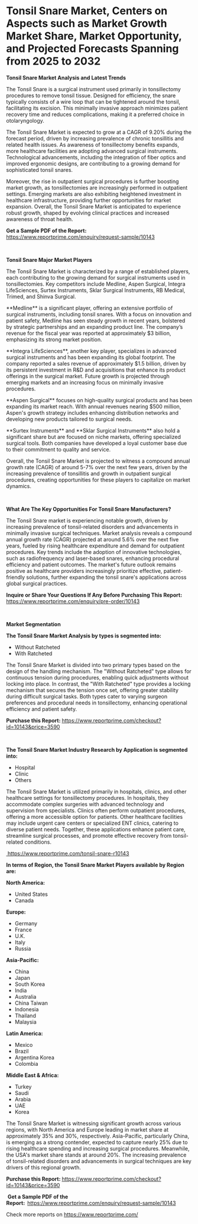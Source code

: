 <p><h1>Tonsil Snare Market, Centers on Aspects such as Market Growth Market Share, Market Opportunity, and Projected Forecasts Spanning from 2025 to 2032</h1></p><p><strong>Tonsil Snare Market Analysis and Latest Trends</strong></p>
<p><p>The Tonsil Snare is a surgical instrument used primarily in tonsillectomy procedures to remove tonsil tissue. Designed for efficiency, the snare typically consists of a wire loop that can be tightened around the tonsil, facilitating its excision. This minimally invasive approach minimizes patient recovery time and reduces complications, making it a preferred choice in otolaryngology.</p><p>The Tonsil Snare Market is expected to grow at a CAGR of 9.20% during the forecast period, driven by increasing prevalence of chronic tonsillitis and related health issues. As awareness of tonsillectomy benefits expands, more healthcare facilities are adopting advanced surgical instruments. Technological advancements, including the integration of fiber optics and improved ergonomic designs, are contributing to a growing demand for sophisticated tonsil snares. </p><p>Moreover, the rise in outpatient surgical procedures is further boosting market growth, as tonsillectomies are increasingly performed in outpatient settings. Emerging markets are also exhibiting heightened investment in healthcare infrastructure, providing further opportunities for market expansion. Overall, the Tonsil Snare Market is anticipated to experience robust growth, shaped by evolving clinical practices and increased awareness of throat health.</p></p>
<p><strong>Get a Sample PDF of the Report:&nbsp;</strong> <a href="https://www.reportprime.com/enquiry/request-sample/10143?utm_campaign=3311&utm_medium=2&utm_source=Github&utm_content=ia&utm_term=20032025&utm_id=tonsil-snare">https://www.reportprime.com/enquiry/request-sample/10143</a></p>
<p>&nbsp;</p>
<p><strong>Tonsil Snare Major Market Players</strong></p>
<p><p>The Tonsil Snare Market is characterized by a range of established players, each contributing to the growing demand for surgical instruments used in tonsillectomies. Key competitors include Medline, Aspen Surgical, Integra LifeSciences, Surtex Instruments, Sklar Surgical Instruments, RB Medical, Trimed, and Shinva Surgical. </p><p>**Medline** is a significant player, offering an extensive portfolio of surgical instruments, including tonsil snares. With a focus on innovation and patient safety, Medline has seen steady growth in recent years, bolstered by strategic partnerships and an expanding product line. The company’s revenue for the fiscal year was reported at approximately $3 billion, emphasizing its strong market position.</p><p>**Integra LifeSciences**, another key player, specializes in advanced surgical instruments and has been expanding its global footprint. The company reported a sales revenue of approximately $1.5 billion, driven by its persistent investment in R&D and acquisitions that enhance its product offerings in the surgical market. Future growth is projected through emerging markets and an increasing focus on minimally invasive procedures.</p><p>**Aspen Surgical** focuses on high-quality surgical products and has been expanding its market reach. With annual revenues nearing $500 million, Aspen's growth strategy includes enhancing distribution networks and developing new products tailored to surgical needs.</p><p>**Surtex Instruments** and **Sklar Surgical Instruments** also hold a significant share but are focused on niche markets, offering specialized surgical tools. Both companies have developed a loyal customer base due to their commitment to quality and service. </p><p>Overall, the Tonsil Snare Market is projected to witness a compound annual growth rate (CAGR) of around 5-7% over the next few years, driven by the increasing prevalence of tonsillitis and growth in outpatient surgical procedures, creating opportunities for these players to capitalize on market dynamics.</p></p>
<p>&nbsp;</p>
<p><strong>What Are The Key Opportunities For Tonsil Snare Manufacturers?</strong></p>
<p><p>The Tonsil Snare market is experiencing notable growth, driven by increasing prevalence of tonsil-related disorders and advancements in minimally invasive surgical techniques. Market analysis reveals a compound annual growth rate (CAGR) projected at around 5.6% over the next five years, fueled by rising healthcare expenditure and demand for outpatient procedures. Key trends include the adoption of innovative technologies, such as radiofrequency and laser-based snares, enhancing procedural efficiency and patient outcomes. The market's future outlook remains positive as healthcare providers increasingly prioritize effective, patient-friendly solutions, further expanding the tonsil snare's applications across global surgical practices.</p></p>
<p><strong>Inquire or Share Your Questions If Any Before Purchasing This Report:</strong> <a href="https://www.reportprime.com/enquiry/pre-order/10143?utm_campaign=3311&utm_medium=2&utm_source=Github&utm_content=ia&utm_term=20032025&utm_id=tonsil-snare">https://www.reportprime.com/enquiry/pre-order/10143</a></p>
<p>&nbsp;</p>
<p><strong>Market Segmentation</strong></p>
<p><strong>The Tonsil Snare Market Analysis by types is segmented into:</strong></p>
<p><ul><li>Without Ratcheted</li><li>With Ratcheted</li></ul></p>
<p><p>The Tonsil Snare Market is divided into two primary types based on the design of the handling mechanism. The "Without Ratcheted" type allows for continuous tension during procedures, enabling quick adjustments without locking into place. In contrast, the "With Ratcheted" type provides a locking mechanism that secures the tension once set, offering greater stability during difficult surgical tasks. Both types cater to varying surgeon preferences and procedural needs in tonsillectomy, enhancing operational efficiency and patient safety.</p></p>
<p><strong>Purchase this Report:&nbsp;</strong><a href="https://www.reportprime.com/checkout?id=10143&price=3590&utm_campaign=3311&utm_medium=2&utm_source=Github&utm_content=ia&utm_term=20032025&utm_id=tonsil-snare">https://www.reportprime.com/checkout?id=10143&price=3590</a></p>
<p>&nbsp;</p>
<p><strong>The Tonsil Snare Market Industry Research by Application is segmented into:</strong></p>
<p><ul><li>Hospital</li><li>Clinic</li><li>Others</li></ul></p>
<p><p>The Tonsil Snare Market is utilized primarily in hospitals, clinics, and other healthcare settings for tonsillectomy procedures. In hospitals, they accommodate complex surgeries with advanced technology and supervision from specialists. Clinics often perform outpatient procedures, offering a more accessible option for patients. Other healthcare facilities may include urgent care centers or specialized ENT clinics, catering to diverse patient needs. Together, these applications enhance patient care, streamline surgical processes, and promote effective recovery from tonsil-related conditions.</p></p>
<p><a href="https://www.reportprime.com/tonsil-snare-r10143?utm_campaign=3311&utm_medium=2&utm_source=Github&utm_content=ia&utm_term=20032025&utm_id=tonsil-snare">&nbsp;https://www.reportprime.com/tonsil-snare-r10143</a></p>
<p><strong>In terms of Region, the Tonsil Snare Market Players available by Region are:</strong></p>
<p>
    <p> <strong> North America: </strong>
        <ul>
            <li>United States</li>
            <li>Canada</li>
        </ul>
        </p> 
    <p> <strong> Europe: </strong>
        <ul>
            <li>Germany</li>
            <li>France</li>
            <li>U.K.</li>
            <li>Italy</li>
            <li>Russia</li>
        </ul>
        </p> 
    <p> <strong> Asia-Pacific: </strong>
        <ul>
            <li>China</li>
            <li>Japan</li>
            <li>South Korea</li>
            <li>India</li>
            <li>Australia</li>
            <li>China Taiwan</li>
            <li>Indonesia</li>
            <li>Thailand</li>
            <li>Malaysia</li>
        </ul>
        </p> 
    <p> <strong> Latin America: </strong>
        <ul>
            <li>Mexico</li>
            <li>Brazil</li>
            <li>Argentina Korea</li>
            <li>Colombia</li>
        </ul>
        </p> 
    <p> <strong> Middle East & Africa: </strong>
        <ul>
            <li>Turkey</li>
            <li>Saudi</li>
            <li>Arabia</li>
            <li>UAE</li>
            <li>Korea</li>
        </ul>
    </p>
    </p>
<p><p>The Tonsil Snare Market is witnessing significant growth across various regions, with North America and Europe leading in market share at approximately 35% and 30%, respectively. Asia-Pacific, particularly China, is emerging as a strong contender, expected to capture nearly 25% due to rising healthcare spending and increasing surgical procedures. Meanwhile, the USA's market share stands at around 20%. The increasing prevalence of tonsil-related disorders and advancements in surgical techniques are key drivers of this regional growth.</p></p>
<p><strong>Purchase this Report: </strong><a href="https://www.reportprime.com/checkout?id=10143&price=3590&utm_campaign=3311&utm_medium=2&utm_source=Github&utm_content=ia&utm_term=20032025&utm_id=tonsil-snare">https://www.reportprime.com/checkout?id=10143&price=3590</a></p>
<p>&nbsp;<strong>Get a Sample PDF of the Report:&nbsp;&nbsp;</strong><a href="https://www.reportprime.com/enquiry/request-sample/10143?utm_campaign=3311&utm_medium=2&utm_source=Github&utm_content=ia&utm_term=20032025&utm_id=tonsil-snare">https://www.reportprime.com/enquiry/request-sample/10143</a></p>
<p><strong></strong></p>
<p>Check more reports on <a href="https://www.reportprime.com/?utm_campaign=3311&utm_medium=2&utm_source=Github&utm_content=ia&utm_term=20032025&utm_id=tonsil-snare">https://www.reportprime.com/</a></p>